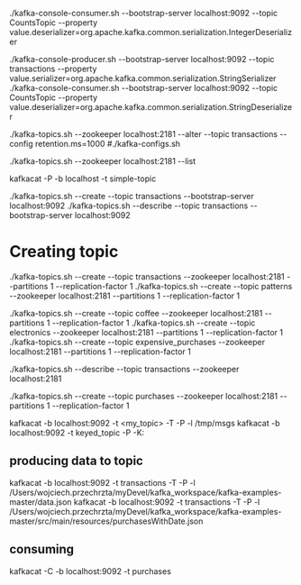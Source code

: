 ./kafka-console-consumer.sh --bootstrap-server localhost:9092 --topic CountsTopic  --property value.deserializer=org.apache.kafka.common.serialization.IntegerDeserializer

./kafka-console-producer.sh --bootstrap-server localhost:9092 --topic transactions  --property value.serializer=org.apache.kafka.common.serialization.StringSerializer
./kafka-console-consumer.sh --bootstrap-server localhost:9092 --topic CountsTopic  --property value.deserializer=org.apache.kafka.common.serialization.StringDeserializer

./kafka-topics.sh --zookeeper localhost:2181 --alter --topic transactions --config retention.ms=1000
#./kafka-configs.sh

./kafka-topics.sh --zookeeper localhost:2181 --list


kafkacat -P -b localhost -t simple-topic
 
./kafka-topics.sh --create --topic transactions --bootstrap-server localhost:9092
./kafka-topics.sh --describe --topic transactions --bootstrap-server localhost:9092

# Creating topic
./kafka-topics.sh --create --topic transactions --zookeeper localhost:2181 --partitions 1 --replication-factor 1
./kafka-topics.sh --create --topic patterns --zookeeper localhost:2181 --partitions 1 --replication-factor 1

./kafka-topics.sh --create --topic coffee --zookeeper localhost:2181 --partitions 1 --replication-factor 1
./kafka-topics.sh --create --topic electronics --zookeeper localhost:2181 --partitions 1 --replication-factor 1
./kafka-topics.sh --create --topic expensive_purchases --zookeeper localhost:2181 --partitions 1 --replication-factor 1


./kafka-topics.sh --describe --topic transactions --zookeeper localhost:2181


./kafka-topics.sh --create --topic purchases --zookeeper localhost:2181 --partitions 1 --replication-factor 1

kafkacat -b localhost:9092 -t <my_topic> -T -P -l /tmp/msgs
kafkacat -b localhost:9092 -t keyed_topic -P -K:

## producing data to topic
kafkacat -b localhost:9092 -t transactions -T -P -l /Users/wojciech.przechrzta/myDevel/kafka_workspace/kafka-examples-master/data.json
kafkacat -b localhost:9092 -t transactions -T -P -l /Users/wojciech.przechrzta/myDevel/kafka_workspace/kafka-examples-master/src/main/resources/purchasesWithDate.json
## consuming
kafkacat -C -b localhost:9092 -t purchases
